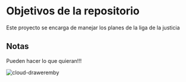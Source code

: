 # Objetivos de la repositorio

Este proyecto se encarga de manejar los planes de la liga de la justicia


## Notas
Pueden hacer lo que quieran!!!


![cloud-draweremby](https://github.com/geeknube/liga-justicia/assets/105806215/6669ebd9-8692-4b21-add8-36867273f420)
